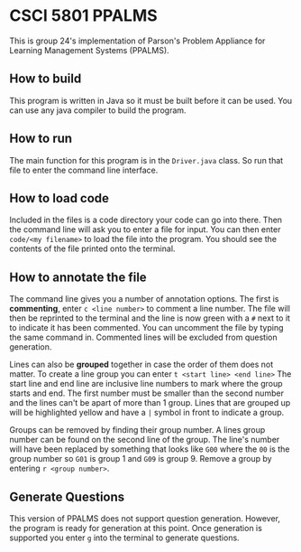 # CSCI 5801 PPALMS
This is group 24's implementation of Parson's Problem Appliance for Learning Management Systems (PPALMS).

## How to build
This program is written in Java so it must be built before it can be used. You can use any java compiler to build the program.

## How to run
The main function for this program is in the `Driver.java` class. So run that file to enter the command line interface.

## How to load code
Included in the files is a code directory your code can go into there. Then the command line will ask you to enter a file
for input. You can then enter `code/<my filename>` to load the file into the program. You should see the contents of the file
printed onto the terminal.

## How to annotate the file
The command line gives you a number of annotation options. The first is <b>commenting</b>, enter `c <line number>` to comment 
a line number. The file will then be reprinted to the terminal and the line is now green with a `#` next to it to indicate it has been
commented. You can uncomment the file by typing the same command in. Commented lines will be excluded from question generation.

Lines can also be <b>grouped</b> together in case the order of them does not matter. To create a line group you can enter `t <start line> <end line>`
The start line and end line are inclusive line numbers to mark where the group starts and end. The first number must be smaller than
the second number and the lines can't be apart of more than 1 group. Lines that are grouped up will be highlighted yellow and have a `|`
symbol in front to indicate a group.  

Groups can be removed by finding their group number. A lines group number can be found on the second line of the group. The line's number
will have been replaced by something that looks like `G00` where the `00` is the group number so `G01` is group 1 and `G09` is group 9.
Remove a group by entering `r <group number>`.

## Generate Questions
This version of PPALMS does not support question generation. However, the program is ready for generation at this point. Once generation is
supported you enter `g` into the terminal to generate questions.
